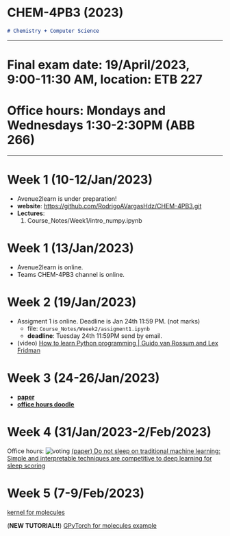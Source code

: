 <!-- ---
marp: true
theme: default
# _class: invet
backgroundColor: #fff
# backgroundImage: url('../Figures/dallemini.png')
paginate: true
math: katex
---
# https://marp.app/

<style>
section { 
    font-size: 30px; 
}
img[alt~="center"] {
  display: block;
  margin: 0 auto;
}
</style>
<style scoped>section { font-size: 30px; }</style>
 -->


# **CHEM-4PB3 (2023)**

```markdown
# Chemistry + Computer Science
```
---
# **Final exam date**: **19/April/2023**,  **9:00-11:30 AM**, location: **ETB 227**
# **Office hours**: Mondays and Wednesdays 1:30-2:30PM (**ABB 266**)
---

# **Week 1 (10-12/Jan/2023)**
* Avenue2learn is under preparation!
* **website**: https://github.com/RodrigoAVargasHdz/CHEM-4PB3.git
* **Lectures**: 
  1. Course_Notes/Week1/intro_numpy.ipynb

# **Week 1 (13/Jan/2023)**
* Avenue2learn is online.
* Teams CHEM-4PB3 channel is online.

# **Week 2 (19/Jan/2023)**
* Assigment 1 is online. Deadline is Jan 24th 11:59 PM. (not marks)
  * file: ```Course_Notes/Weeek2/assigment1.ipynb```
  * **deadline**: Tuesday 24th 11:59PM send by email.
* (video) [How to learn Python programming | Guido van Rossum and Lex Fridman](https://www.youtube.com/watch?v=F2Mx-u7auUs)
  
# **Week 3 (24-26/Jan/2023)**
  * [**paper**](https://doi.org/10.1021/acs.jchemed.1c00142)
  * [**office hours doodle**](https://forms.gle/ZzpxuHSyKhijiGuH8)

# **Week 4 (31/Jan/2023-2/Feb/2023)**
Office hours:
![voting](https://raw.github.com/RodrigoAVargasHdz/CHEM-4PB3/master/Course_Notes/Figures/office_hours_voting.png)
[(paper) Do not sleep on traditional machine learning: Simple and interpretable techniques are competitive to deep learning for sleep scoring](https://www.sciencedirect.com/science/article/pii/S1746809422008837)

# **Week 5 (7-9/Feb/2023)**
[kernel for molecules](https://towardsdatascience.com/gaussian-process-regression-on-molecules-in-gpflow-ee6fedab2130)

(**NEW TUTORIAL!!**)
[GPyTorch for molecules example](https://raw.github.com/RodrigoAVargasHdz/CHEM-4PB3/master/Course_Notes/Week5/gpytorch_molecules.ipynb)